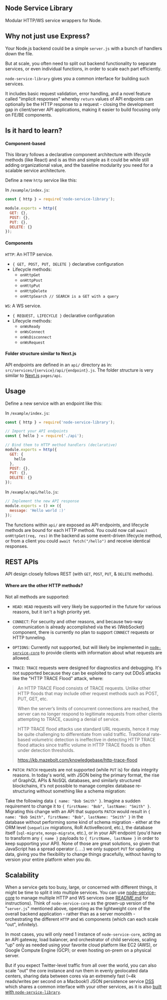 ## Node Service Library

Modular HTTP/WS service wrappers for Node. 

## Why not just use Express?

Your Node.js backend could be a simple `server.js` with a bunch of handlers down the file.

But at scale, you often need to split out backend functionality to separate services, or even individual functions, in order to scale each part efficiently.

`node-service-library` gives you a common interface for building such services. 

It includes basic request validation, error handling, and a novel feature called "implicit responses" whereby `return` values of API endpoints can optionally be the HTTP response to a request - closing the development gap in client/server API applications, making it easier to build focusing only on FE/BE components.

## Is it hard to learn?

#### Component-based

This library follows a declarative component architecture with lifecycle methods (like React) and is as thin and simple as it could be while still adding organizational value, and the baseline modularity you need for a scalable service architecture.

Define a new `http` service like this:

In `/example/index.js`:

```javascript
const { http } = require('node-service-library');

module.exports = http({
  GET: {},
  POST: {},
  PUT: {},
  DELETE: {}
});
```

#### Components

`HTTP`: An HTTP service.
  - `{ GET, POST, PUT, DELETE }` declarative configuration
  - Lifecycle methods:
    - `onHttpGet` 
    - `onHttpPost`
    - `onHttpPut`
    - `onHttpDelete`
    - `onHttpSearch // SEARCH is a GET with a query`
    
`WS`: A WS service.
  - `{ REQUEST, LIFECYCLE }` declarative configuration
  - Lifecycle methods:
    - `onWsReady` 
    - `onWsConnect`
    - `onWsDisconnect`
    - `onWsRequest`

#### Folder structure similar to Next.js

API endpoints are defined in an `api/` directory as in: `src/services/{service}/api/{endpoint}.js`. The folder structure is very similar to [Next.js](https://github.com/vercel/next.js/) `pages/api`.

## Usage

Define a new service with an endpoint like this:

In `/example/index.js`:

```javascript
const { http } = require('node-service-library');

// Import your API endpoints
const { hello } = require('./api');

// Bind them to HTTP method handlers (declarative)
module.exports = http({
  GET: {
    hello
  },
  POST: {},
  PUT: {},
  DELETE: {}
});
```

In `/example/api/hello.js`:

```javascript
// Implement the new API response
module.exports = () => ({ 
  message: 'Hello world :)' 
});
```

The functions within `api/` are exposed as API endpoints, and lifecycle methods are bound for each HTTP method. You could now call `await onHttpGet(req, res)` in the backend as some event-driven lifecycle method, or from a client you could `await fetch("/hello")` and receive identical responses.

## REST APIs

API design closely follows REST (with `GET`, `POST`, `PUT`, & `DELETE` methods).

#### Where are the other HTTP methods?

Not all methods are supported:

- `HEAD`: `HEAD` requests will very likely be supported in the future for various reasons, but it isn't a high priority yet.

- `CONNECT`: For security and other reasons, and because two-way communication is already accomplished via the `WS` (WebSocket) component, there is currently no plan to support `CONNECT` requests or HTTP tunneling.

- `OPTIONS`: Currently not supported, but will likely be implemented in [`node-service-core`](https://github.com/bennyschmidt/node-service-core) to provide clients with information about what requests are allowed.

- `TRACE`: `TRACE` requests were designed for diagnostics and debugging. It's not supported because they can be exploited to carry out DDoS attacks like the "HTTP TRACE Flood" attack, where:

> An HTTP TRACE Flood consists of TRACE requests. Unlike other HTTP floods that may include other request methods such as POST, PUT, GET, etc.
>
> When the server’s limits of concurrent connections are reached, the server can no longer respond to legitimate requests from other clients attempting to TRACE, causing a denial of service.
>
> HTTP TRACE flood attacks use standard URL requests, hence it may be quite challenging to differentiate from valid traffic. Traditional rate-based volumetric detection is ineffective in detecting HTTP TRACE flood attacks since traffic volume in HTTP TRACE floods is often under detection thresholds.
>
> https://kb.mazebolt.com/knowledgebase/http-trace-flood

- `PATCH`: `PATCH` requests are not supported (while `PUT` is) for data integrity reasons. In today's world, with JSON being the primary format, the rise of GraphQL APIs & NoSQL databases, and similarly structured blockchains, it's not possible to manage complex database re-structuring without something like a schema migration: 

Take the following data `{ name: "Bob Smith" }`. Imagine a sudden requirement to change it to `{ firstName: "Bob", lastName: "Smith" }`. Migrating this change with an API that supports `PATCH` would result in `{ name: "Bob Smith", firstName: "Bob", lastName: "Smith" }` in the database without performing some kind of schema migration - either at the ORM level (`sequelize` migrations, RoR ActiveRecord, etc.), the database itself (`sql-migrate`, `mongo-migrate`, etc.), or in your API endpoint (you'd have to transform any `{ name }` payloads to `{ firstName, lastName }` in order to keep supporting your API). None of those are great solutions, so given that JavaScript has a spread operator (`...`) we only support `PUT` for updating data, giving you the flexibility to change things gracefully, without having to version your entire platform when you do.
    
## Scalability

When a service gets too busy, large, or concerned with different things, it might be time to split it into multiple services. You can use [node-service-core](https://github.com/bennyschmidt/node-service-core) to manage multiple HTTP and WS services (see [README.md](https://github.com/bennyschmidt/node-service-core/blob/master/README.md) for instructions). Think of `node-service-core` as the grown-up version of the "`server.js`" mentioned above, operating as the lightweight core of the overall backend application - rather than as a server monolith - orchestrating the different `HTTP` and `WS` components (which can each scale "out", infinitely).

In most cases, you will only need 1 instance of `node-service-core`, acting as an API gateway, load balancer, and orchestrator of child services, scaling "up" only as needed using your favorite cloud platform like EC2 (AWS), or Google Compute Engine (GCP); or even hosting on-prem on a physical server. 

But if you expect Twitter-level traffic from all over the world, you can also scale "out" the core instance and run them in evenly geolocated data centers, sharing data between cores via an extremely fast (~4k reads/writes per second on a Macbook!) JSON persistence service [DSS](https://github.com/exactchange/dss) which shares a common interface with your other services, as it is also [built with `node-service-library`](https://github.com/exactchange/dss/blob/main/index.js).
